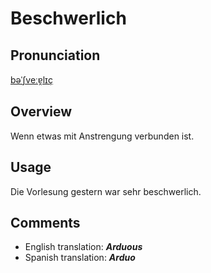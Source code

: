# Beschwerlich

## Pronunciation

[bəˈʃveːɐ̯lɪç](https://d7mj4aqfscim2.cloudfront.net/tts/de/token/beschwerlich)

## **Overview**

Wenn etwas mit Anstrengung verbunden ist.

## **Usage**

Die Vorlesung gestern war sehr beschwerlich.

## **Comments**

- English translation: **_Arduous_**
- Spanish translation: **_Arduo_**
